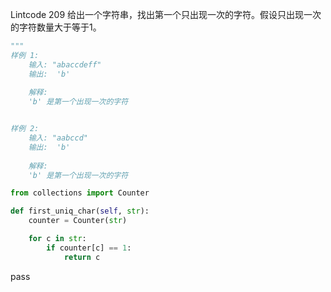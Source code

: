 Lintcode 209
给出一个字符串，找出第一个只出现一次的字符。假设只出现一次的字符数量大于等于1。


```python
"""
样例 1:
	输入: "abaccdeff"
	输出:  'b'
	
	解释:
	'b' 是第一个出现一次的字符


样例 2:
	输入: "aabccd"
	输出:  'b'
	
	解释:
	'b' 是第一个出现一次的字符
```


```python
from collections import Counter

def first_uniq_char(self, str):
	counter = Counter(str)

	for c in str:
		if counter[c] == 1:
			return c
```
pass